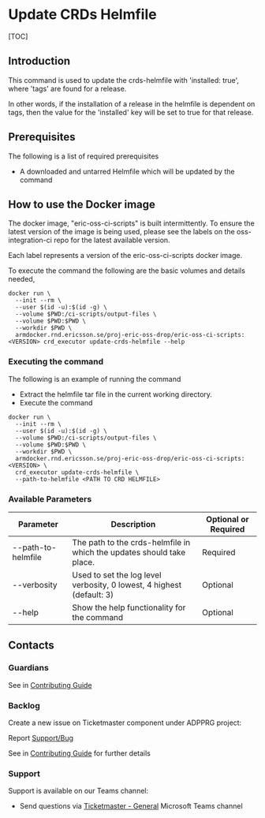 # Update CRDs Helmfile

[TOC]

## Introduction
This command is used to update the crds-helmfile with 'installed: true', where 'tags' are found for a release.

In other words, if the installation of a release in the helmfile is dependent on tags, then the value for the 'installed' key will be set to true for that release.

## Prerequisites
The following is a list of required prerequisites
- A downloaded and untarred Helmfile which will be updated by the command

## How to use the Docker image
The docker image, "eric-oss-ci-scripts" is built intermittently.
To ensure the latest version of the image is being used, please see the labels on the oss-integration-ci
repo for the latest available version.

Each label represents a version of the eric-oss-ci-scripts docker image.

To execute the command the following are the basic volumes and details needed,
```
docker run \
  --init --rm \
  --user $(id -u):$(id -g) \
  --volume $PWD:/ci-scripts/output-files \
  --volume $PWD:$PWD \
  --workdir $PWD \
  armdocker.rnd.ericsson.se/proj-eric-oss-drop/eric-oss-ci-scripts:<VERSION> crd_executor update-crds-helmfile --help
 ```

### Executing the command
The following is an example of running the command
- Extract the helmfile tar file in the current working directory.
- Execute the command
```
docker run \
  --init --rm \
  --user $(id -u):$(id -g) \
  --volume $PWD:/ci-scripts/output-files \
  --volume $PWD:$PWD \
  --workdir $PWD \
  armdocker.rnd.ericsson.se/proj-eric-oss-drop/eric-oss-ci-scripts:<VERSION> \
  crd_executor update-crds-helmfile \
  --path-to-helmfile <PATH TO CRD HELMFILE>
```


### Available Parameters
| Parameter          | Description                                                                      | Optional or Required |
|--------------------|----------------------------------------------------------------------------------|----------------------|
| --path-to-helmfile | The path to the crds-helmfile in which the updates should take place.            | Required             |
| --verbosity        | Used to set the log level verbosity, 0 lowest, 4 highest  (default: 3)           | Optional             |
| --help             | Show the help functionality for the command                                      | Optional             |

## Contacts

### Guardians

See in [Contributing Guide](../../../Contribution_Guide.md)

### Backlog

Create a new issue on Ticketmaster component under ADPPRG project:

Report [Support/Bug](https://jira-oss.seli.wh.rnd.internal.ericsson.com/browse/IDUN-4091)

See in [Contributing Guide](../../../Contribution_Guide.md) for further details

### Support

Support is available on our Teams channel:

- Send questions via
  [Ticketmaster - General](https://teams.microsoft.com/l/channel/19%3a9f5ed758e3a6405daffee42e0284268b%40thread.skype/General?groupId=1483901a-b5c4-445a-b707-aa7a5d0c1b4c&tenantId=92e84ceb-fbfd-47ab-be52-080c6b87953f)
  Microsoft Teams channel
